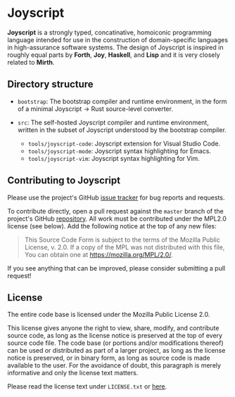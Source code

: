 <!--
  This Source Code Form is subject to the terms of the Mozilla Public
  License, v. 2.0.  If a copy of the MPL was not distributed with this
  file, You can obtain one at https://mozilla.org/MPL/2.0/.
-->

# Joyscript

**Joyscript** is a strongly typed, concatinative, homoiconic programming language intended for use in the construction of domain-specific languages in high-assurance software systems.
The design of Joyscript is inspired in roughly equal parts by **Forth**, **Joy**, **Haskell**, and **Lisp** and it is very closely related to **Mirth**.

## Directory structure

- `bootstrap`: The bootstrap compiler and runtime environment, in the form of a minimal Joyscript -> Rust source-level converter.
- `src`: The self-hosted Joyscript compiler and runtime environment, written in the subset of Joyscript understood by the bootstrap compiler.

  - `tools/joyscript-code`: Joyscript extension for Visual Studio Code.
  - `tools/joyscript-mode`: Joyscript syntax highlighting for Emacs.
  - `tools/joyscript-vim`: Joyscript syntax highlighting for Vim.

## Contributing to Joyscript

Please use the project's GitHub [issue tracker](https://github.com/maaku/joyscript/issues) for bug reports and requests.

To contribute directly, open a pull request against the `master` branch of the project's GitHub [repository](https://github.com/maaku/joyscript).
All work must be contributed under the MPL2.0 license (see below).
Add the following notice at the top of any new files:

> This Source Code Form is subject to the terms of the Mozilla Public
> License, v. 2.0.  If a copy of the MPL was not distributed with this
> file, You can obtain one at https://mozilla.org/MPL/2.0/.

If you see anything that can be improved, please consider submitting a pull request!

## License

The entire code base is licensed under the Mozilla Public License 2.0.

This license gives anyone the right to view, share, modify, and contribute source code, as long as the license notice is preserved at the top of every source code file.
The code base (or portions and/or modifications thereof) can be used or distributed as part of a larger project, as long as the license notice is preserved, or in binary form, as long as source code is made available to the user.
For the avoidance of doubt, this paragraph is merely informative and only the license text matters.

Please read the license text under `LICENSE.txt` or [here](https://mozilla.org/MPL/2.0/).

